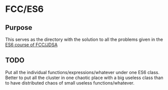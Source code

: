 # FCC/ES6

## Purpose
This serves as the directory with the solution to all the problems given in the [ES6 course of FCC/JDSA](https://www.freecodecamp.org/learn/javascript-algorithms-and-data-structures/#es6)

## TODO
Put all the individual functions/expressions/whatever under one ES6 class.
Better to put all the cluster in one chaotic place with a big useless class than to have distributed chaos of small useless functions/whatever.
